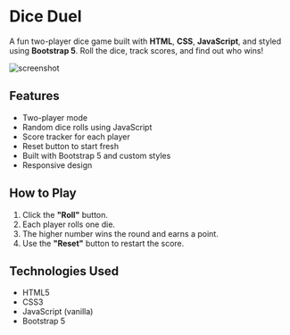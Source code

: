 # Dice Duel

A fun two-player dice game built with **HTML**, **CSS**, **JavaScript**, and styled using **Bootstrap 5**. Roll the dice, track scores, and find out who wins!

![screenshot](https://imgur.com/7fgdZPp)

## Features

- Two-player mode
- Random dice rolls using JavaScript
- Score tracker for each player
- Reset button to start fresh
- Built with Bootstrap 5 and custom styles
- Responsive design

## How to Play

1. Click the **"Roll"** button.
2. Each player rolls one die.
3. The higher number wins the round and earns a point.
4. Use the **"Reset"** button to restart the score.

## Technologies Used

- HTML5
- CSS3
- JavaScript (vanilla)
- Bootstrap 5


